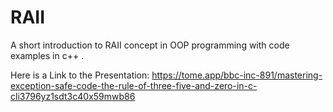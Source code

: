 # RAII
A short introduction to RAII concept in OOP programming with code examples in c++ .

Here is a Link to the Presentation: https://tome.app/bbc-inc-891/mastering-exception-safe-code-the-rule-of-three-five-and-zero-in-c-cli3796yz1sdt3c40x59mwb86
